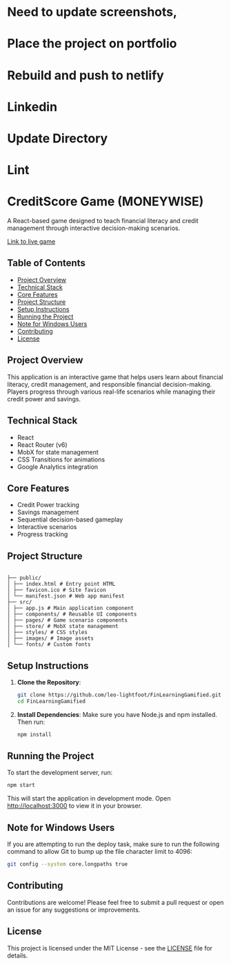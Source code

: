 # Need to update screenshots,
# Place the project on portfolio
# Rebuild and push to netlify
# Linkedin
# Update Directory
# Lint
 


# CreditScore Game (MONEYWISE)

A React-based game designed to teach financial literacy and credit management through interactive decision-making scenarios.

[Link to live game](https://moneywisedemo.netlify.app/)

## Table of Contents
- [Project Overview](#project-overview)
- [Technical Stack](#technical-stack)
- [Core Features](#core-features)
- [Project Structure](#project-structure)
- [Setup Instructions](#setup-instructions)
- [Running the Project](#running-the-project)
- [Note for Windows Users](#note-for-windows-users)
- [Contributing](#contributing)
- [License](#license)

## Project Overview

This application is an interactive game that helps users learn about financial literacy, credit management, and responsible financial decision-making. Players progress through various real-life scenarios while managing their credit power and savings.

## Technical Stack

- React
- React Router (v6)
- MobX for state management
- CSS Transitions for animations
- Google Analytics integration

## Core Features

- Credit Power tracking
- Savings management
- Sequential decision-based gameplay
- Interactive scenarios
- Progress tracking

## Project Structure
```

├── public/
│ ├── index.html # Entry point HTML
│ ├── favicon.ico # Site favicon
│ └── manifest.json # Web app manifest
├── src/
│ ├── app.js # Main application component
│ ├── components/ # Reusable UI components
│ ├── pages/ # Game scenario components
│ ├── store/ # MobX state management
│ ├── styles/ # CSS styles
│ ├── images/ # Image assets
│ └── fonts/ # Custom fonts

```
## Setup Instructions

1. **Clone the Repository**:
   ```bash
   git clone https://github.com/leo-lightfoot/FinLearningGamified.git
   cd FinLearningGamified
   ```

2. **Install Dependencies**:
   Make sure you have Node.js and npm installed. Then run:
   ```bash
   npm install
   ```

## Running the Project

To start the development server, run:
```bash
npm start
```
This will start the application in development mode. Open [http://localhost:3000](http://localhost:3000) to view it in your browser.

## Note for Windows Users

If you are attempting to run the deploy task, make sure to run the following command to allow Git to bump up the file character limit to 4096:
```bash
git config --system core.longpaths true
```

## Contributing

Contributions are welcome! Please feel free to submit a pull request or open an issue for any suggestions or improvements.

## License

This project is licensed under the MIT License - see the [LICENSE](LICENSE) file for details.
